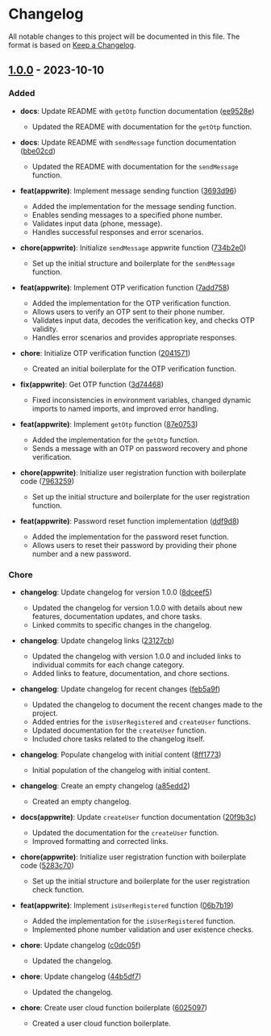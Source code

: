 # Changelog

All notable changes to this project will be documented in this file. The format is based on [Keep a Changelog](https://keepachangelog.com/en/1.0.0/).

## [1.0.0] - 2023-10-10

### Added

- **docs**: Update README with `getOtp` function documentation ([ee9528e](https://github.com/ANYURU/autofore-cloud-functions/commit/ee9528e43b83bac281c2d8a780110ed233d7425d))
  - Updated the README with documentation for the `getOtp` function.

- **docs**: Update README with `sendMessage` function documentation ([bbe02cd](https://github.com/ANYURU/autofore-cloud-functions/commit/bbe02cd8c0fb329a3afc72bd1ac2d7f8bd4be903))
  - Updated the README with documentation for the `sendMessage` function.

- **feat(appwrite)**: Implement message sending function ([3693d96](https://github.com/ANYURU/autofore-cloud-functions/commit/3693d96883664532b720e3aa131c0138fa48625a))
  - Added the implementation for the message sending function.
  - Enables sending messages to a specified phone number.
  - Validates input data (phone, message).
  - Handles successful responses and error scenarios.

- **chore(appwrite)**: Initialize `sendMessage` appwrite function ([734b2e0](https://github.com/ANYURU/autofore-cloud-functions/commit/734b2e0247fc02ef54604e5965e017bf0fe73755))
  - Set up the initial structure and boilerplate for the `sendMessage` function.

- **feat(appwrite)**: Implement OTP verification function ([7add758](https://github.com/ANYURU/autofore-cloud-functions/commit/7add75894ac8ecbd5153c41a2e7eb482de02e4b4))
  - Added the implementation for the OTP verification function.
  - Allows users to verify an OTP sent to their phone number.
  - Validates input data, decodes the verification key, and checks OTP validity.
  - Handles error scenarios and provides appropriate responses.

- **chore**: Initialize OTP verification function ([2041571](https://github.com/ANYURU/autofore-cloud-functions/commit/20415716bb83856f5450e2a6907f9b6318a218ce))
  - Created an initial boilerplate for the OTP verification function.

- **fix(appwrite)**: Get OTP function ([3d74468](https://github.com/ANYURU/autofore-cloud-functions/commit/3d7446872cc87a93417fc1850b21a32d1f5b5597))
  - Fixed inconsistencies in environment variables, changed dynamic imports to named imports, and improved error handling.

- **feat(appwrite)**: Implement `getOtp` function ([87e0753](https://github.com/ANYURU/autofore-cloud-functions/commit/87e0753f042f442c09a3d33b387ccca6949c9c6a))
  - Added the implementation for the `getOtp` function.
  - Sends a message with an OTP on password recovery and phone verification.

- **chore(appwrite)**: Initialize user registration function with boilerplate code ([7963259](https://github.com/ANYURU/autofore-cloud-functions/commit/7963259f8d78b0872e65ad544a571362a2e12100))
  - Set up the initial structure and boilerplate for the user registration function.

- **feat(appwrite)**: Password reset function implementation ([ddf9d8](https://github.com/ANYURU/autofore-cloud-functions/commit/ddf9d8e24037334b5553317c4d9fd27a230df654))
  - Added the implementation for the password reset function.
  - Allows users to reset their password by providing their phone number and a new password.

### Chore

- **changelog**: Update changelog for version 1.0.0 ([8dceef5](https://github.com/ANYURU/autofore-cloud-functions/commit/8dceef56327cda11015425233cafa8a08cc0f098))
  - Updated the changelog for version 1.0.0 with details about new features, documentation updates, and chore tasks.
  - Linked commits to specific changes in the changelog.

- **changelog**: Update changelog links ([23127cb](https://github.com/ANYURU/autofore-cloud-functions/commit/23127cb2bf5932eaac70ab561976fb568db84639))
  - Updated the changelog with version 1.0.0 and included links to individual commits for each change category.
  - Added links to feature, documentation, and chore sections.

- **changelog**: Update changelog for recent changes ([feb5a9f](https://github.com/ANYURU/autofore-cloud-functions/commit/feb5a9fffb840f97cf267907952a0da6a3543c1b))
  - Updated the changelog to document the recent changes made to the project.
  - Added entries for the `isUserRegistered` and `createUser` functions.
  - Updated documentation for the `createUser` function.
  - Included chore tasks related to the changelog itself.

- **changelog**: Populate changelog with initial content ([8ff1773](https://github.com/ANYURU/autofore-cloud-functions/commit/8ff1773c09b83bfbca6d7c9a61887efb4d683db6))
  - Initial population of the changelog with initial content.

- **changelog**: Create an empty changelog ([a85edd2](https://github.com/ANYURU/autofore-cloud-functions/commit/a85edd2d4c23e5867a3b0d81dd44b3eaa9a2b440))
  - Created an empty changelog.

- **docs(appwrite)**: Update `createUser` function documentation ([20f9b3c](https://github.com/ANYURU/autofore-cloud-functions/commit/20f9b3cae9a4a060b69ce6024fd93ef74b315deb))
  - Updated the documentation for the `createUser` function.
  - Improved formatting and corrected links.

- **chore(appwrite)**: Initialize user registration function with boilerplate code ([5283c70](https://github.com/ANYURU/autofore-cloud-functions/commit/5283c70f63393bd0e41c5bae4ccce70444d108f2))
  - Set up the initial structure and boilerplate for the user registration check function.

- **feat(appwrite)**: Implement `isUserRegistered` function ([06b7b19](https://github.com/ANYURU/autofore-cloud-functions/commit/06b7b19fce6c6b93d7efb6966111a6af528d4047))
  - Added the implementation for the `isUserRegistered` function.
  - Implemented phone number validation and user existence checks.

- **chore**: Update changelog ([c0dc05f](https://github.com/ANYURU/autofore-cloud-functions/commit/c0dc05fd30191b166ee0810e0462d3730c6665a4))
  - Updated the changelog.

- **chore**: Update changelog ([44b5df7](https://github.com/ANYURU/autofore-cloud-functions/commit/44b5df7002db139db6d8be0f6d8ecdd03d7ef957))
  - Updated the changelog.


- **chore**: Create user cloud function boilerplate ([6025097](https://github.com/ANYURU/autofore-cloud-functions/commit/60250975daec498e364ce73ce44cf5fa30684eab))
  - Created a user cloud function boilerplate.

[1.0.0]: https://github.com/ANYURU/autofore-cloud-functions/releases/tag/1.0.0
